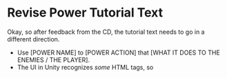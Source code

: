 # Revise Power Tutorial Text

Okay, so after feedback from the CD, the tutorial text needs to go in a different direction.

- Use [POWER NAME] to [POWER ACTION] that [WHAT IT DOES TO THE ENEMIES / THE PLAYER].
- The UI in Unity recognizes *some* HTML tags, so 
